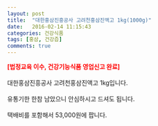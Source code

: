 ```yaml
---
layout: post
title:  "대한홍삼진흥공사 고려천홍삼진액고 1kg(1000g)"
date:   2016-02-14 11:15:43
categories: 건강식품
tags: [홍삼, 건강즙]
comments: true
---
```


<strong><span style="color: rgb(255, 0, 0);">[법정교육 이수, 건강기능식품 영업신고 완료]</span></strong>
<br><br>
대한홍삼진흥공사 고려천홍삼진액고 1kg입니다.
<br><br>
유통기한 한참 남았으니 안심하시고 드셔도 됩니다. 
<br><br>
택배비를 포함해서 53,000원에 팝니다.<br>
<br>
<img class="image" src="https://1.bp.blogspot.com/--FUTSe_juKA/W-ieTQH5hMI/AAAAAAAAAtw/3z2_ymcyAzcroSuMiXBJXP_Q1bZrhHFCgCLcBGAs/s320/3525734734.jpg" alt=""/>
<br>
<br>
<img class="image" src="http://www.nbbang.co.kr/data/webedit/20180213170738_zersspot.jpg" alt=""/>
